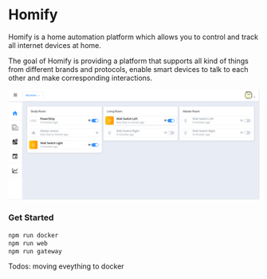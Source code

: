 # Homify
Homify is a home automation platform which allows you to control and track all internet devices at home.

The goal of Homify is providing a platform that supports all kind of things from different brands and protocols, enable smart devices to talk to each other and make corresponding interactions.

<img src="./screenshot.png" width="1000" alt="Screenshot"/>

### Get Started

```
npm run docker
npm run web
npm run gateway

```
Todos: moving eveything to docker

